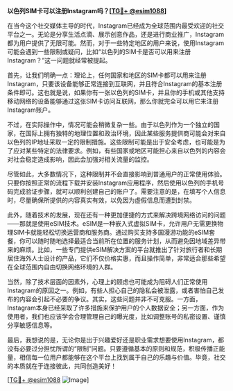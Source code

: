 **以色列SIM卡可以注册Instagram吗？[[TG💪+ @esim1088](https://t.me/s/esim1088)]**

在当今这个社交媒体主导的时代，Instagram已经成为全球范围内最受欢迎的社交平台之一。无论是分享生活点滴、展示创意作品，还是进行商业推广，Instagram都为用户提供了无限可能。然而，对于一些特定地区的用户来说，使用Instagram可能会遇到一些限制或疑问，比如“以色列的SIM卡是否可以用来注册Instagram？”这一问题就经常被提起。

首先，让我们明确一点：理论上，任何国家和地区的SIM卡都可以用来注册Instagram，只要该设备能够正常连接到互联网，并且符合Instagram的基本注册条件即可。这也就是说，如果你有一张以色列的SIM卡，并且你的手机或其他支持移动网络的设备能够通过这张SIM卡访问互联网，那么你就完全可以用它来注册Instagram账户。

不过，在实际操作中，情况可能会稍微复杂一些。由于以色列作为一个独立的国家，在国际上拥有独特的地理位置和政治环境，因此某些服务提供商可能会对来自以色列的IP地址采取一定的限制措施。这些限制可能是出于安全考虑，也可能是为了应对某些特定的法律要求。例如，有些国家或地区可能担心来自以色列的内容会对社会稳定造成影响，因此会加强对相关流量的监控。

尽管如此，大多数情况下，这种限制并不会直接影响到普通用户的正常使用体验。只要你按照正常的流程下载并安装Instagram应用程序，然后使用以色列的手机号码完成验证步骤，就可以顺利创建自己的账户了。需要注意的是，在填写个人信息时，尽量确保所提供的内容真实有效，以免因为虚假信息而遭到封禁。

此外，随着技术的发展，现在还有一种更加便捷的方式来解决跨境网络访问的问题——那就是使用eSIM技术。eSIM是一种嵌入式虚拟SIM卡，允许用户无需更换物理SIM卡就能轻松切换运营商和服务商。通过购买支持多国漫游功能的eSIM套餐，你可以随时随地选择最适合当前所在位置的服务计划，从而避免因地域差异带来的麻烦。比如，一些专门提供eSIM解决方案的平台就推出了针对旅行者和长期居住海外人士设计的产品，它们不仅价格实惠，而且操作简单，非常适合那些希望在全球范围内自由切换网络环境的人群。

当然，除了技术层面的因素外，心理上的顾虑也可能成为阻碍人们正常使用Instagram的原因之一。例如，有些人担心自己的隐私会被泄露，或者害怕自己发布的内容会引起不必要的争议。其实，这些问题并非不可克服。一方面，Instagram本身已经采取了许多措施来保护用户的个人数据安全；另一方面，作为使用者，我们也应该学会合理管理自己的曝光度，比如调整账号的私密设置、谨慎分享敏感信息等。

最后，我想说的是，无论你是出于兴趣爱好还是职业需求想要使用Instagram，都没有必要过分担忧所谓的“限制”问题。只要遵循基本的原则和规范，积极传播正能量，相信每一位用户都能够在这个平台上找到属于自己的乐趣与价值。毕竟，社交的本质就在于连接彼此，共同创造美好！

[[TG💪+ @esim1088](https://t.me/s/esim1088) ![Image](https://i.postimg.cc/4NQfJmqS/Snipaste-2025-05-13-00-14-12.png)]